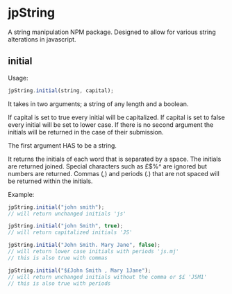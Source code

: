 # jpString

A string manipulation NPM package. Designed to allow for various string alterations in javascript.

## initial

Usage:

```js
jpString.initial(string, capital);
```

It takes in two arguments; a string of any length and a boolean.

If capital is set to true every initial will be capitalized.
If capital is set to false every initial will be set to lower case.
If there is no second argument the initials will be returned in the case of their submission.

The first argument HAS to be a string.

It returns the initials of each word that is separated by a space. The initials are returned joined.
Special characters such as £$%^ are ignored but numbers are returned.
Commas (,) and periods (.) that are not spaced will be returned within the initials.

Example:

```js
jpString.initial("john smith");
// will return unchanged initials 'js'
```

```js
jpString.initial("john Smith", true);
// will return capitalized initials 'JS'
```

```js
jpString.initial("John Smith. Mary Jane", false);
// will return lower case initials with periods 'js.mj'
// this is also true with commas
```

```js
jpString.initial("$£John Smith , Mary 1Jane");
// will return unchanged initials without the comma or $£ 'JSM1'
// this is also true with periods
```
